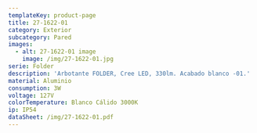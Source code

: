 ```yaml
---
templateKey: product-page
title: 27-1622-01
category: Exterior
subcategory: Pared
images:
  - alt: 27-1622-01 image
    image: /img/27-1622-01.jpg
serie: Folder
description: 'Arbotante FOLDER, Cree LED, 330lm. Acabado blanco -01.'
material: Aluminio
consumption: 3W
voltage: 127V
colorTemperature: Blanco Cálido 3000K
ip: IP54
dataSheet: /img/27-1622-01.pdf
---
```


